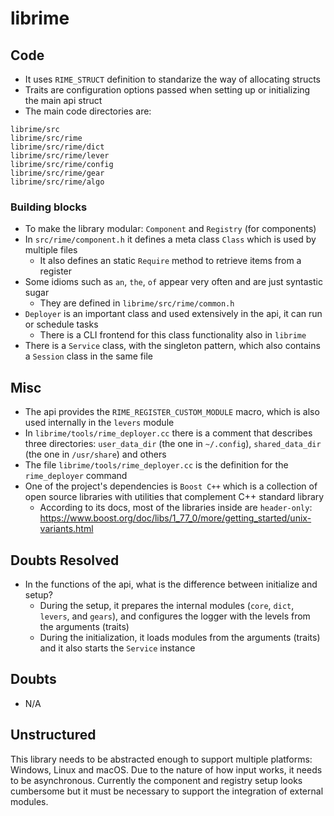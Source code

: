 # librime

## Code

- It uses `RIME_STRUCT` definition to standarize the way of allocating structs
- Traits are configuration options passed when setting up or initializing the main api struct
- The main code directories are:

```
librime/src
librime/src/rime
librime/src/rime/dict
librime/src/rime/lever
librime/src/rime/config
librime/src/rime/gear
librime/src/rime/algo
```

### Building blocks

- To make the library modular: `Component` and `Registry` (for components)
- In `src/rime/component.h` it defines a meta class `Class` which is used by multiple files
    - It also defines an static `Require` method to retrieve items from a register
- Some idioms such as `an`, `the`, `of` appear very often and are just syntastic sugar
    - They are defined in `librime/src/rime/common.h`
- `Deployer` is an important class and used extensively in the api, it can run or schedule tasks
    - There is a CLI frontend for this class functionality also in `librime`
- There is a `Service` class, with the singleton pattern, which also contains a `Session` class in the same file

## Misc

- The api provides the `RIME_REGISTER_CUSTOM_MODULE` macro, which is also used internally in the `levers` module
- In `librime/tools/rime_deployer.cc` there is a comment that describes three directories: `user_data_dir` (the one in `~/.config`), `shared_data_dir` (the one in `/usr/share`) and others
- The file `librime/tools/rime_deployer.cc` is the definition for the `rime_deployer` command
- One of the project's dependencies is `Boost C++` which is a collection of open source libraries with utilities that complement C++ standard library
    - According to its docs, most of the libraries inside are `header-only`: https://www.boost.org/doc/libs/1_77_0/more/getting_started/unix-variants.html

## Doubts Resolved

- In the functions of the api, what is the difference between initialize and setup?
    - During the setup, it prepares the internal modules (`core`, `dict`, `levers`, and `gears`), and configures the logger with the levels from the arguments (traits)
    - During the initialization, it loads modules from the arguments (traits) and it also starts the `Service` instance

## Doubts

- N/A

## Unstructured

This library needs to be abstracted enough to support multiple platforms: Windows, Linux and macOS. Due to the nature of how input works, it needs to be asynchronous. Currently the component and registry setup looks cumbersome but it must be necessary to support the integration of external modules.
